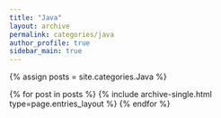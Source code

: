 ```yaml
---
title: "Java"
layout: archive
permalink: categories/java
author_profile: true
sidebar_main: true
---
```


{% assign posts = site.categories.Java %}

{% for post in posts %} {% include archive-single.html type=page.entries_layout %} {% endfor %}
